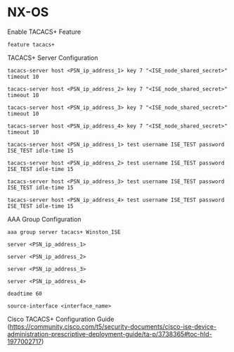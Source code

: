 # NX-OS

Enable TACACS+ Feature
```
feature tacacs+
```

TACACS+ Server Configuration
```
tacacs-server host <PSN_ip_address_1> key 7 "<ISE_node_shared_secret>" timeout 10

tacacs-server host <PSN_ip_address_2> key 7 "<ISE_node_shared_secret>" timeout 10

tacacs-server host <PSN_ip_address_3> key 7 "<ISE_node_shared_secret>" timeout 10

tacacs-server host <PSN_ip_address_4> key 7 "<ISE_node_shared_secret>" timeout 10

tacacs-server host <PSN_ip_address_1> test username ISE_TEST password ISE_TEST idle-time 15

tacacs-server host <PSN_ip_address_2> test username ISE_TEST password ISE_TEST idle-time 15

tacacs-server host <PSN_ip_address_3> test username ISE_TEST password ISE_TEST idle-time 15

tacacs-server host <PSN_ip_address_4> test username ISE_TEST password ISE_TEST idle-time 15
```
AAA Group Configuration
```
aaa group server tacacs+ Winston_ISE

server <PSN_ip_address_1>

server <PSN_ip_address_2>

server <PSN_ip_address_3>

server <PSN_ip_address_4>

deadtime 60

source-interface <interface_name>
```

Cisco TACACS+ Configuration Guide (https://community.cisco.com/t5/security-documents/cisco-ise-device-administration-prescriptive-deployment-guide/ta-p/3738365#toc-hId-1977002717)
